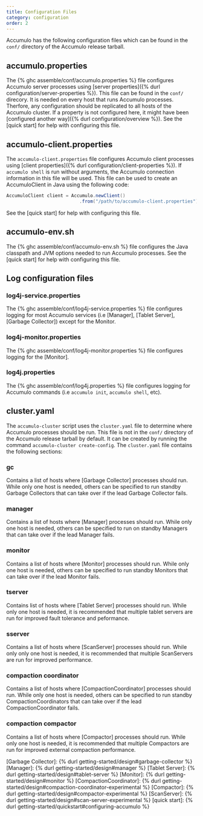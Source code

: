 ```yaml
---
title: Configuration Files
category: configuration
order: 2
---
```


Accumulo has the following configuration files which can be found in the
`conf/` directory of the Accumulo release tarball.

## accumulo.properties

The {% ghc assemble/conf/accumulo.properties %} file configures Accumulo server processes using
[server properties]({% durl configuration/server-properties %}). This file can be found in the `conf/`
direcory. It is needed on every host that runs Accumulo processes. Therfore, any configuration should be
replicated to all hosts of the Accumulo cluster. If a property is not configured here, it might have been
[configured another way]({% durl configuration/overview %}).  See the [quick start] for help with
configuring this file.

## accumulo-client.properties

The `accumulo-client.properties` file configures Accumulo client processes using
[client properties]({% durl configuration/client-properties %}). If `accumulo shell` is run without arguments,
the Accumulo connection information in this file will be used. This file can be used to create an AccumuloClient
in Java using the following code:

```java
AccumuloClient client = Accumulo.newClient()
                           .from("/path/to/accumulo-client.properties").build();
```

See the [quick start] for help with configuring this file.

## accumulo-env.sh

The {% ghc assemble/conf/accumulo-env.sh %} file configures the Java classpath and JVM options needed to run
Accumulo processes. See the [quick start] for help with configuring this file.

## Log configuration files

### log4j-service.properties

The {% ghc assemble/conf/log4j-service.properties %} file configures logging for most Accumulo services
(i.e [Manager], [Tablet Server], [Garbage Collector]) except for the Monitor.

### log4j-monitor.properties

The {% ghc assemble/conf/log4j-monitor.properties %} file configures logging for the [Monitor].

### log4j.properties

The {% ghc assemble/conf/log4j.properties %} file configures logging for Accumulo commands (i.e `accumulo init`,
`accumulo shell`, etc).

## cluster.yaml

The `accumulo-cluster` script uses the `cluster.yaml` file to determine where Accumulo processes should be run.
This file is not in the `conf/` directory of the Accumulo release tarball by default. It can be created by running
the command `accumulo-cluster create-config`. The `cluster.yaml` file contains the following sections:

### gc

Contains a list of hosts where [Garbage Collector] processes should run. While only one host is needed, others can be specified
to run standby Garbage Collectors that can take over if the lead Garbage Collector fails.

### manager

Contains a list of hosts where [Manager] processes should run. While only one host is needed, others can be specified
to run on standby Managers that can take over if the lead Manager fails.

### monitor

Contains a list of hosts where [Monitor] processes should run. While only one host is needed, others can be specified
to run standby Monitors that can take over if the lead Monitor fails.

### tserver

Contains list of hosts where [Tablet Server] processes should run. While only one host is needed, it is recommended that
multiple tablet servers are run for improved fault tolerance and peformance.

### sserver

Contains a list of hosts where [ScanServer] processes should run. While only only one host is needed, it is recommended
that multiple ScanServers are run for improved performance.

### compaction coordinator

Contains a list of hosts where [CompactionCoordinator] processes should run. While only one host is needed,
others can be specified to run standby CompactionCoordinators that can take over if the lead CompactionCoordinator fails.

### compaction compactor

Contains a list of hosts where [Compactor] processes should run. While only one host is needed, it is recommended that
multiple Compactors are run for improved external compaction performance.

[Garbage Collector]: {% durl getting-started/design#garbage-collector %}
[Manager]: {% durl getting-started/design#manager %}
[Tablet Server]: {% durl getting-started/design#tablet-server %}
[Monitor]: {% durl getting-started/design#monitor %}
[CompactionCoordinator]: {% durl getting-started/design#compaction-coordinator-experimental %}
[Compactor]: {% durl getting-started/design#compactor-experimental %}
[ScanServer]: {% durl getting-started/design#scan-server-experimental %}
[quick start]: {% durl getting-started/quickstart#configuring-accumulo %}
